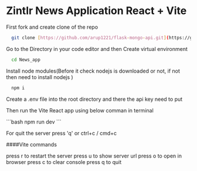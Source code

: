 # Zintlr News Application React + Vite


<p>First fork and  create clone of the repo</p>

```bash
  git clone [https://github.com/arup1221/flask-mongo-api.git](https://github.com/arup1221/News_app.git)
```
<p>Go to the Directory in your code editor and then Create virtual environment</p>

```bash
  cd News_app
```
<p>Install node modules(Before it check nodejs is downloaded or not, if not then need to install nodejs )</p>

```bash
  npm i
```

<p>Create a .env file into the root directory and there the api key need to put</p>
<p>Then run the Vite React app using below comman in terminal</p>
```bash
  npm run dev
```
<p>For quit the server press  'q' or ctrl+c / cmd+c </p>

####Vite commands
<p> press r to restart the server
  press u to show server url
  press o to open in browser
  press c to clear console
  press q to quit</p>





